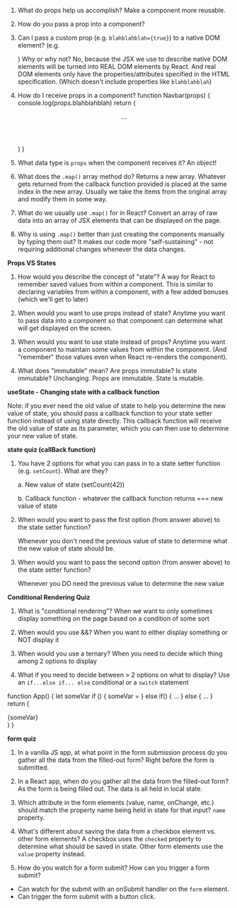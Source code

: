 1. What do props help us accomplish?
   Make a component more reusable.

2. How do you pass a prop into a component?
   <MyAwesomeHeader title="???" />

3. Can I pass a custom prop (e.g. `blahblahblah={true}`) to a native
   DOM element? (e.g. <div blahblahblah={true}>) Why or why not?
   No, because the JSX we use to describe native DOM elements will
   be turned into REAL DOM elements by React. And real DOM elements
   only have the properties/attributes specified in the HTML specification.
   (Which doesn't include properties like `blahblahblah`)

4. How do I receive props in a component?
   function Navbar(props) {
   console.log(props.blahblahblah)
   return (
   <header>
   ...
   </header>
   )
   }

5. What data type is `props` when the component receives it?
   An object!

6. What does the `.map()` array method do?
   Returns a new array. Whatever gets returned from the callback
   function provided is placed at the same index in the new array.
   Usually we take the items from the original array and modify them
   in some way.

7. What do we usually use `.map()` for in React?
   Convert an array of raw data into an array of JSX elements
   that can be displayed on the page.

8. Why is using `.map()` better than just creating the components
   manually by typing them out?
   It makes our code more "self-sustaining" - not requiring
   additional changes whenever the data changes.

**Props VS States**

1. How would you describe the concept of "state"?
   A way for React to remember saved values from within a component.
   This is similar to declaring variables from within a component,
   with a few added bonuses (which we'll get to later)

2. When would you want to use props instead of state?
   Anytime you want to pass data into a component so that
   component can determine what will get displayed on the
   screen.

3. When would you want to use state instead of props?
   Anytime you want a component to maintain some values from
   within the component. (And "remember" those values even
   when React re-renders the component).

4. What does "immutable" mean? Are props immutable? Is state immutable?
   Unchanging. Props are immutable. State is mutable.

**useState - Changing state with a callback function**

Note: if you ever need the old value of state
to help you determine the new value of state,
you should pass a callback function to your
state setter function instead of using
state directly. This callback function will
receive the old value of state as its parameter,
which you can then use to determine your new
value of state.

**state quiz (callBack function)**

1. You have 2 options for what you can pass in to a
   state setter function (e.g. `setCount`). What are they?

   a. New value of state (setCount(42))

   b. Callback function - whatever the callback function
   returns === new value of state

2. When would you want to pass the first option (from answer
   above) to the state setter function?

   Whenever you don't need the previous value of state to determine
   what the new value of state should be.

3. When would you want to pass the second option (from answer
   above) to the state setter function?

   Whenever you DO need the previous value to determine the new value

**Conditional Rendering Quiz**

1. What is "conditional rendering"?
   When we want to only sometimes display something on the page
   based on a condition of some sort

2. When would you use &&?
   When you want to either display something or NOT display it

3. When would you use a ternary?
   When you need to decide which thing among 2 options to display

4. What if you need to decide between > 2 options on
   what to display?
   Use an `if...else if... else` conditional or a `switch` statement

function App() {
let someVar
if () {
someVar = <SomeJSX />
} else if() {
...
} else {
...
}
return (

<div>{someVar}</div>
)
}

**form quiz**

1. In a vanilla JS app, at what point in the form submission
   process do you gather all the data from the filled-out form?
   Right before the form is submitted.

2. In a React app, when do you gather all the data from
   the filled-out form?
   As the form is being filled out. The data is all held in local state.

3. Which attribute in the form elements (value, name, onChange, etc.)
   should match the property name being held in state for that input?
   `name` property.

4. What's different about saving the data from a checkbox element
   vs. other form elements?
   A checkbox uses the `checked` property to determine what should
   be saved in state. Other form elements use the `value` property instead.

5. How do you watch for a form submit? How can you trigger
   a form submit?

- Can watch for the submit with an onSubmit handler on the `form` element.
- Can trigger the form submit with a button click.
